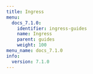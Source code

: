 ```yaml
---
title: Ingress
menu:
  docs_7.1.0:
    identifier: ingress-guides
    name: Ingress
    parent: guides
    weight: 100
menu_name: docs_7.1.0
info:
  version: 7.1.0
---
```


